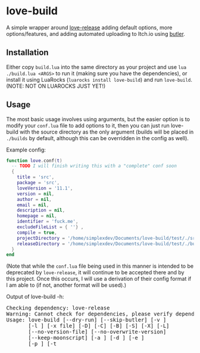 # love-build

A simple wrapper around [love-release](https://github.com/MisterDA/love-release)
adding default options, more options/features, and adding automated uploading to
Itch.io using [butler](https://itch.io/docs/butler/).

## Installation

Either copy `build.lua` into the same directory as your project and use
`lua ./build.lua <ARGS>` to run it (making sure you have the dependencies), or
install it using LuaRocks (`luarocks install love-build`) and run `love-build`.
(NOTE: NOT ON LUAROCKS JUST YET!)

## Usage

The most basic usage involves using arguments, but the easier option is to
modify your `conf.lua` file to add options to it, then you can just run
love-build with the source directory as the only argument (builds will be placed
in `./builds` by default, although this can be overridden in the config as
well).

Example config:

```lua
function love.conf(t)
  -- TODO I will finish writing this with a "complete" conf soon
  {
    title = 'src',
    package = 'src',
    loveVersion = '11.1',
    version = nil,
    author = nil,
    email = nil,
    description = nil,
    homepage = nil,
    identifier = 'fuck.me',
    excludeFileList = { ''} ,
    compile = true,
    projectDirectory = '/home/simplexdev/Documents/love-build/test/./src',
    releaseDirectory = '/home/simplexdev/Documents/love-build/test/./builds',
  }
end
```

(Note that while the `conf.lua` file being used in this manner is intended to be
deprecated by `love-release`, it will continue to be accepted there and by this
project. Once this occurs, I will use a derivation of their config format if I
am able to (if not, another format will be used).)

Output of love-build -h:

<pre>
Checking dependency: love-release
Warning: Cannot check for dependencies, please verify dependencies yourself.
Usage: love-build [--dry-run] [--skip-butler] [-v <build_version>]
       [-l <love_version>] [-x file] [-D] [-C] [-B] [-S] [-X] [-L]
       [--no-version-file] [--no-overwrite-version]
       [--keep-moonscript] [-a <author>] [-d <desc>] [-e <email>]
       [-p <package>] [-t <title>] [-u <url>] [-uti <uti>] [-I file]
       [--version] [-h] [<source>] [<build_dir>] [-W [32|64]]

A simple wrapper for love-release, adding default options and builds for major OSes, extra options, and automated uploading to Itch.io via butler.

Arguments:
   source                Source directory. (default: ./src)
   build_dir             Directory to place builds in. (default: ./builds)

Testing:
   --dry-run             Do everything up to calling love-release, print the command to be sent to love-release, and stop.
   --skip-butler         Skip uploading via butler, even if configured.

Turning off defaults:
   -C, --no-compile-moonscript
                         Do not compile .moon files before building.
   -B, --no-luajit-bytecode
                         Do not compile to LuaJIT bytecode.
   -S, --no-timestamp    Do not append a timestamp to builds.
   -X, --no-mac          Do not build a Mac OS version.
   -L, --no-love         Do not build a version with a .love file (intended for Linux distribution).
   --no-version-file     Do not write version.lua in source directory with a file returning the current version.
   --no-overwrite-version
                         Do not overwrite version.lua in source directory if it already exists.
   --keep-moonscript     Keep .moon files in builds.

Project metadata (love-release options):
         -a <author>,    Author's full name.
   --author <author>
       -d <desc>,        Project description.
   --desc <desc>
        -e <email>,      Author's email.
   --email <email>
          -p <package>,  Package/Executable/Command name.
   --package <package>
        -t <title>,      Project title.
   --title <title>
      -u <url>,          Project homepage URL.
   --url <url>
   -uti <uti>            Project Uniform Type Identifier (it's a Mac thing).

Other options:
                -v <build_version>,
   --build-version <build_version>
                         Specify version number of build.
               -l <love_version>,
   --love-version <love_version>
                         Specify LÖVE version to use. (default: 11.1)
   -W [32|64]            Build Windows executables (32/64 bit). (default: 32)
          -x file,       Exclude files in source directory by Lua pattern.
   --exclude file
   -D, --debian          Build a Debian package. (Not recommended.)
               -I file,  Include specific files (alongside executables, not within). (Does not apply to Debian builds.)
   --include-file file
   --version             Print version of love-build and exit.
   -h, --help            Show this help message and exit.

All love-release options are also supported here. For more info, see https://github.com/Guard13007/love-build
</pre>
